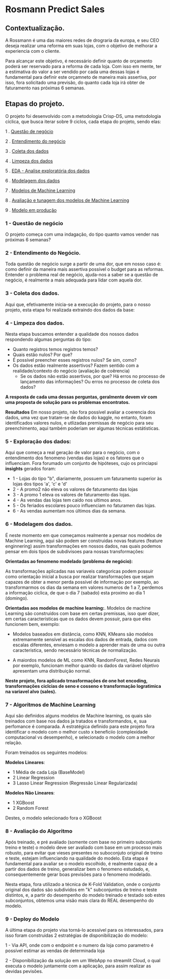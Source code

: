 # Rosmann Predict Sales

## Contextualização. 

A Rossmann é uma das maiores redes de drograria da europa, e seu CEO deseja realizar uma reforma em suas lojas, com o objetivo de melhorar a experiencia com o cliente. 

Para alcançar este objetivo, é necessário definir quanto de orçamento poderá ser reservado para a reforma de cada loja. Com isso em mente, ter a estimativa do valor a ser vendido por cada uma dessas lojas é 
fundamental para definir este orçamneto de maneira mais assertiva, por isso, fora solicitado uma previsão, do quanto cada loja irá obter de faturamento nas próximas 6 semanas. 

## Etapas do projeto. 
O projeto foi desenvolvido com a metodologia Crisp-DS, uma metodologia cíclica, que busca iterar sobre 9 ciclos, cada etapa do projeto, sendo elas: 
   
   1 . [Questão de negócio](#1---questão-de-negócio)

   2 . [Entendimento do negócio](#2---entendimento-do-negócio)

   3 . [Coleta dos dados](#3---coleta-dos-dados)

   4 . [Limpeza dos dados](#4---impeza-dos-dados)

   5 . [EDA - Analise exploratória dos dados](#5---exploração-dos-dados)

   6 . [Modelagem dos dados](#6---modelagem-dos-dados)

   7 . [Modelos de Machine Learning](#7---algoritmos-de-machine-learning)

   8 . [Avaliação e tunagem dos modelos de Machine Learning](#8---avaliação-do-algoritmo)

   9 . [Modelo em produção](#9---deploy-do-modelo)


 ### 1 - Questão de negócio
 O projeto começa com uma indagação, do tipo quanto vamos vender nas próximas 6 semanas?

 ### 2 - Entendimento do Negócio. 
 Toda questão de negócio surge a partir de uma dor, que em nosso caso é: como definir
da maneira mais assertiva possível o budget para as reformas. Entender o problema real de negócio, ajuda-nos a saber se a questão de negócio, é realmente a mais adequada para lidar com aquela dor.

### 3 - Coleta dos dados. 
Aqui que, efetivamente inicia-se a execução do projeto, para o nosso projeto, esta etapa foi realizada extraindo dos dados da base:

### 4 - Limpeza dos dados.
  Nesta etapa buscamos entender a qualidade dos nossos dados respondendo algumas perguntas do tipo:
  -  Quanto registros temos registros temos?
  -  Quais estão nulos? Por que?
   -  É possível preencher esses registros nulos? Se sim, como?
  - Os dados estão realmente assertivos? Fazem sentido com a realidade/contexto do negócio (avaliação de coêrencia)
    - Se os dados não estão assertivos, por que? Há erros no processo de lançamento das informações? Ou erros no processo de coleta dos dados?
  
  **A resposta de cada uma dessas perguntas, geralmente devem vir com uma proposta de solução para os problemas encontratos.**  

   **Resultados**
  Em nosso projeto, não fora possível avaliar a coerencia dos dados, uma vez que tratam-se de dados do kaggle, no entanto, foram identificados valores nulos, e utlizadas premissas de negócio para seu preenchimento, aqui também poderiam ser algumas técnicas estátisticas.   

### 5 - Exploração dos dados: 
Aqui que começa a real geração de valor para o negócio, com o entendimento dos fenomeno (vendas das lojas) e os fatores que o influenciam. Fora forumado um conjunto de hipóteses, cujo os princiapsi
**insights** gerados foram:
 - 1 - Lojas do tipo "b", diariamente, possuem um faturamento superior às lojas dos tipos 'a', 'c' e 'd'
 - 2 - A promo2 não eleva os valores de faturamento das lojas 
 - 3 - A promo 1 eleva os valores de faturamento das lojas. 
 - 4 - As vendas das lojas tem caído nos ultimos anos. 
 - 5 - Os feriados escolares pouco influenciam no faturamen das lojas. 
 - 6 - As vendas aumentam nos últimos dias da semana. 
 

### 6 - Modelagem dos dados. 
  É neste momento em que começamos realmente a pensar nos modelos de Machine Learning, aqui são podem ser construidas novas features (feature enginnering) assim transformações em nossos dados, nas quais podemos pensar em dois tipos de subdivisoes para nossas transformações:
  
  **Orientadas ao fenomeno modelado (problema de negócio):**
  
  As transformações aplicadas nas variaveis categoricas podem possuir como orientação inicial a busca por realizar transformações que sejam capazes de obter a menor perda possível de informação por exemplo, ao transformarmos os dias da semana em valores numeros de 1 a 7, perdemos a informação ciclica, de que o dia 7 (sabado) esta proximo ao dia 1 (domingo).
  
  **Orientadas aos modelos de machine learning:**.
  Modelos de machine Learning são construídos com base em certas premissas, isso quer dizer, em certas características que os dados devem possuir, para que eles funcionem bem, exemplo:
     
   -  Modelos baseados em distância, como KNN, KMeans são modelos extremamente sensível as escalas dos dados de entrada, dados com escalas diferentes, enviesam o modelo a aprender mais de uma ou outra caracteristica, sendo necessário técnicas de normalização.
    
  - A maiordos modelos de ML como KNN, RandomForest, Redes Neurais por exemplo, funcionam melhor quando os dados da variável objetivo apresentam uma distribuição normal.

  **Neste projeto, fora aplicado trnasformações de one hot encoding, transformações ciclcias de seno e cosseno e transformação logratimica na variavel alvo (sales).**

### 7 - Algoritmos de Machine Learning 
 Aqui são definidos alguns modelos de Machine learning, os quais são treinados com base nos dados ja tratados e transformandos, e, sua perfomance é comparada. 
 A estratégica definido para este projeto fora identificar o modelo com o melhor custo x beneficiio (complexidade computacional vs desempenho), e selecionado o modelo
 com a melhor relação. 

  Foram treinados os seguintes modelos:

  **Modelos Lineares**:
   
   -  1 Média de cada Loja (BaseModel)
   -  2 Linear Regression 
   -  3 Lasso Linear Regression  (Regressão Linear Regularizada)
  

  **Modelos Não Lineares**: 

   - 1 XGBoost   
   - 2 Random Forest
    
  Destes, o modelo selecionado fora o XGBoost  

### 8 - Avaliação do Algoritmo 
Após treinado, e pré avaliado (somente com base no primeiro subconjunto treino e teste) o modelo deve ser avaliado com base em um processo mais robusto, para evitar que vieses presentes no suboconjuto original de treino e teste, estejam influenciando na qualidade do modelo. Esta etapa é fundamental para avaliar se o modelo escolhido, é realmente capaz de a partir dos dados de treino, generalizar bem o fenomeno estudado, e, consequentemente gerar boas previsões para o fenomeno modelado. 

  Nesta etapa, fora utilizado a técnica de K-Fold Validation, onde o conjunto original dos dados são subdividos em "k" subconjuntos de treino e teste distintos, e, a partir do desempenho  do modelo treinado e testado sob estes subconjuntos, obtemos uma visão mais clara do REAL desempenho do modelo. 

### 9 - Deploy do Modelo
  A última etapa do projeto visa torná-lo acessível para os interessados, para isso foram construidas 2 estratégias de disponibilização do modelo:

   1 - Via API, onde com o endpoint e o numero da loja como parametro é possível estimar as vendas de determinada loja 
  
   2 - Disponibilização da solução em um WebApp no streamlit Cloud, o qual executa o modelo juntamente com a aplicação, para assim realizar as devidas pevisões. 


[def]: 1-questão-de-negócio